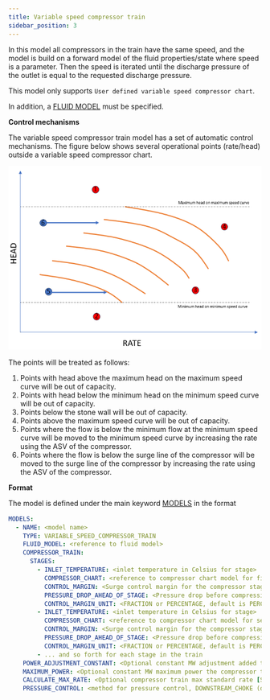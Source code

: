 ```yaml
---
title: Variable speed compressor train
sidebar_position: 3
---
```


In this model all compressors in the train have the same speed, and the model is build on a forward model of
the fluid properties/state where speed is a parameter. Then the speed is iterated until the discharge pressure of the
outlet is equal to the requested discharge pressure.

This model only supports `User defined variable speed compressor chart`.

In addition, a [FLUID MODEL](/about/modelling/setup/models/fluid_model.md) must be specified.

**Control mechanisms**

The variable speed compressor train model has a set of automatic control mechanisms. The figure below shows several operational points (rate/head) outside a variable speed compressor chart.

![](control_mechanisms_variable_speed_compressor_chart.png)

The points will be treated as follows:

1. Points with head above the maximum head on the maximum speed curve will be out of capacity.
1. Points with head below the minimum head on the minimum speed curve will be out of capacity.
1. Points below the stone wall will be out of capacity.
1. Points above the maximum speed curve will be out of capacity.
1. Points where the flow is below the minimum flow at the minimum speed curve will be moved to the minimum speed curve by increasing the rate using the ASV of the compressor.
1. Points where the flow is below the surge line of the compressor will be moved to the surge line of the compressor by increasing the rate using the ASV of the compressor.


**Format**

The model is defined under the main keyword [MODELS](/about/references/keywords/MODELS.md) in the format

~~~~~~~~yaml
MODELS:
  - NAME: <model name>
    TYPE: VARIABLE_SPEED_COMPRESSOR_TRAIN
    FLUID_MODEL: <reference to fluid model>
    COMPRESSOR_TRAIN:
      STAGES:
        - INLET_TEMPERATURE: <inlet temperature in Celsius for stage>
          COMPRESSOR_CHART: <reference to compressor chart model for first stage, must be defined in MODELS or FACILITY_INPUTS>
          CONTROL_MARGIN: <Surge control margin for the compressor stage. Default value 0.0>
          PRESSURE_DROP_AHEAD_OF_STAGE: <Pressure drop before compression stage [in bar]>
          CONTROL_MARGIN_UNIT: <FRACTION or PERCENTAGE, default is PERCENTAGE>
        - INLET_TEMPERATURE: <inlet temperature in Celsius for stage>
          COMPRESSOR_CHART: <reference to compressor chart model for second stage, must be defined in MODELS or FACILITY_INPUTS>
          CONTROL_MARGIN: <Surge control margin for the compressor stage. Default value 0.0>
          PRESSURE_DROP_AHEAD_OF_STAGE: <Pressure drop before compression stage [in bar]>
          CONTROL_MARGIN_UNIT: <FRACTION or PERCENTAGE, default is PERCENTAGE>
        - ... and so forth for each stage in the train
    POWER_ADJUSTMENT_CONSTANT: <Optional constant MW adjustment added to the model>
    MAXIMUM_POWER: <Optional constant MW maximum power the compressor train can require>
    CALCULATE_MAX_RATE: <Optional compressor train max standard rate [Sm3/day] in result if set to true. Default false. Use with caution. This will increase runtime significantly. >
    PRESSURE_CONTROL: <method for pressure control, DOWNSTREAM_CHOKE (default), UPSTREAM_CHOKE, , INDIVIDUAL_ASV_PRESSURE, INDIVIDUAL_ASV_RATE, COMMON_ASV or NONE>
~~~~~~~~

